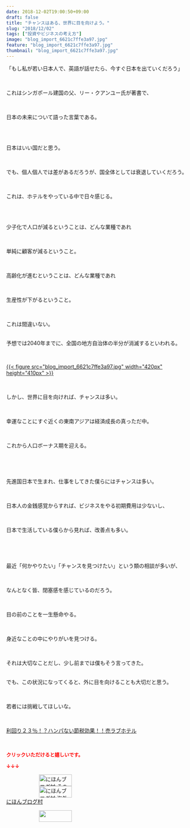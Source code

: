 ```yaml
---
date: 2018-12-02T19:00:50+09:00
draft: false
title: "チャンスはある、世界に目を向けよう。"
slug: "2018/12/02"
tags: ["投資やビジネスの考え方"]
image: "blog_import_6621c7ffe3a97.jpg"
feature: "blog_import_6621c7ffe3a97.jpg"
thumbnail: "blog_import_6621c7ffe3a97.jpg"
---
```

<p>「もし私が若い日本人で、英語が話せたら、今すぐ日本を出ていくだろう」</p><p> </p><p>これはシンガポール建国の父、リー・クアンユー氏が著書で、</p><p> </p><p>日本の未来について語った言葉である。</p><p> </p><p><br/>日本はいい国だと思う。</p><p> </p><p>でも、個人個人では差があるだろうが、国全体としては衰退していくだろう。</p><p> </p><p>これは、ホテルをやっている中で日々感じる。</p><p> </p><p><br/>少子化で人口が減るということは、どんな業種であれ</p><p> </p><p>単純に顧客が減るということ。</p><p> </p><p>高齢化が進むということは、どんな業種であれ</p><p> </p><p>生産性が下がるということ。</p><p> </p><p>これは間違いない。</p><p><br/>予想では2040年までに、全国の地方自治体の半分が消滅するといわれる。</p><p> </p><p><a href="blog_import_6621c7ffe3a97.jpg">{{< figure src="blog_import_6621c7ffe3a97.jpg" width="420px" height="410px" >}}</a></p><p> </p><p>しかし、世界に目を向ければ、チャンスは多い。</p><p> </p><p>幸運なことにすぐ近くの東南アジアは経済成長の真っただ中。</p><p> </p><p>これから人口ボーナス期を迎える。</p><p> </p><p> </p><p>先進国日本で生まれ、仕事をしてきた僕らにはチャンスは多い。</p><p> </p><p>日本人の金銭感覚からすれば、ビジネスをやる初期費用は少ないし、</p><p> </p><p>日本で生活している僕らから見れば、改善点も多い。</p><p> </p><p> </p><p>最近「何かやりたい」「チャンスを見つけたい」という類の相談が多いが、</p><p> </p><p>なんとなく皆、閉塞感を感じているのだろう。</p><p> </p><p>目の前のことを一生懸命やる。</p><p> </p><p>身近なことの中にやりがいを見つける。</p><p> </p><p>それは大切なことだし、少し前までは僕もそう言ってきた。</p><p><br/>でも、この状況になってくると、外に目を向けることも大切だと思う。</p><p> </p><p>若者には挑戦してほしいな。</p><p> </p><p><a href="entry-12416230297.html#_=_" target="_blank">利回り２３％！？ハンパない節税効果！！売ラブホテル</a></p><p> </p><p><font color="#ff0000" size="2"><strong>クリックいただけると嬉しいです。</strong></font></p><p><font color="#ff0000" size="2"><strong>↓↓↓</strong></font></p><p><a href="ranking.html?p_cid=01260127" id="&amp;blogmura_banner" target="_blank"><img alt="にほんブログ村 その他生活ブログ 不動産投資へ" border="0" height="31" src="data:image/svg+xml;charset=utf-8,%3Csvg%20xmlns%3D%22http%3A%2F%2Fwww.w3.org%2F2000%2Fsvg%22%20title%3D%22Placeholder%20for%20Images%22%20role%3D%22presentation%22%20viewBox%3D%220%200%2088%2031%22%20%2F%3E" width="88" data-src="https://img-proxy.blog-video.jp/images?url=http%3A%2F%2Flife.blogmura.com%2Fhudousantoushi%2Fimg%2Fhudousantoushi88_31.gif" style="aspect-ratio: auto 88 / 31;"/><noscript><img alt="にほんブログ村 その他生活ブログ 不動産投資へ" border="0" height="31" src="https://img-proxy.blog-video.jp/images?url=http%3A%2F%2Flife.blogmura.com%2Fhudousantoushi%2Fimg%2Fhudousantoushi88_31.gif" width="88"></noscript></a><br/><a href="ranking.html?p_cid=01260127" target="_blank"><img alt="にほんブログ村 海外生活ブログ バリ島情報へ" border="0" height="31" src="data:image/svg+xml;charset=utf-8,%3Csvg%20xmlns%3D%22http%3A%2F%2Fwww.w3.org%2F2000%2Fsvg%22%20title%3D%22Placeholder%20for%20Images%22%20role%3D%22presentation%22%20viewBox%3D%220%200%2088%2031%22%20%2F%3E" width="88" data-src="https://img-proxy.blog-video.jp/images?url=http%3A%2F%2Foverseas.blogmura.com%2Fbali%2Fimg%2Fbali88_31.gif" style="aspect-ratio: auto 88 / 31;"/><noscript><img alt="にほんブログ村 海外生活ブログ バリ島情報へ" border="0" height="31" src="https://img-proxy.blog-video.jp/images?url=http%3A%2F%2Foverseas.blogmura.com%2Fbali%2Fimg%2Fbali88_31.gif" width="88"></noscript></a><br/><a href="ranking.html?p_cid=01260127" target="_blank">にほんブログ村</a></p><p><a href="link.php?1804582" title="人気ブログランキングへ"><img border="0" height="31" src="data:image/svg+xml;charset=utf-8,%3Csvg%20xmlns%3D%22http%3A%2F%2Fwww.w3.org%2F2000%2Fsvg%22%20title%3D%22Placeholder%20for%20Images%22%20role%3D%22presentation%22%20viewBox%3D%220%200%2088%2031%22%20%2F%3E" width="88" data-src="https://blog.with2.net/img/banner/banner_22.gif" style="aspect-ratio: auto 88 / 31;"/><noscript><img border="0" height="31" src="https://blog.with2.net/img/banner/banner_22.gif" width="88"></noscript></a></p><p> </p>

